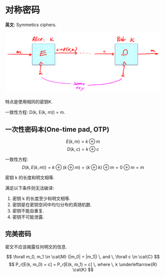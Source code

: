 # 对称密码

**英文**: Symmetics ciphers.

![](assets/sym_cipher.png)

特点是使用相同的密钥K.  

一致性方程: D(k, E(k, m)) = m.  

## 一次性密码本(One-time pad, OTP)

$$E(k, m) = k \oplus m $$
$$ D(k, c) = k \oplus c $$

一致性方程:
$$ D(k, E(k, m)) = k \oplus (k \oplus m) = (k \oplus k) \oplus m = 0 \oplus m = m $$

密钥 k 的长度和明文相等.  

满足以下条件则无法破译:  

1. 密钥 k 的长度至少和明文相等.
2. 密钥是在密钥空间中均匀分布的真随机数.
3. 密钥不能自重复.
4. 密钥不可能泄露.

## 完美密码

密文不应该揭露任何明文的信息.  

$$ \forall m_0, m_1 \in \cal{M} (|m_0| = |m_1|) \, and \, \forall c \in \cal{C} $$
$$ P_r[E(k, m_0) = c] = P_r[E(k, m_1) = c] \, where \, k \underleftarrow{R} \cal{K} $$

